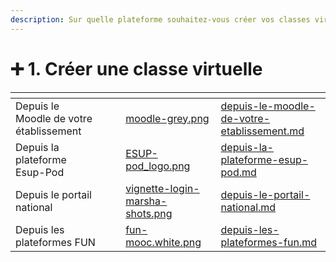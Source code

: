 ```yaml
---
description: Sur quelle plateforme souhaitez-vous créer vos classes virtuelles ?
---
```


# ➕ 1. Créer une classe virtuelle

<table data-card-size="large" data-view="cards">
  <thead>
    <tr>
      <th></th>
      <th data-hidden></th>
      <th data-hidden></th>
      <th data-hidden data-card-cover data-type="files"></th>
      <th data-hidden data-card-target data-type="content-ref"></th>
    </tr>
  </thead>
  <tbody>
    <tr>
      <td>Depuis le Moodle de votre établissement</td>
      <td></td>
      <td></td>
      <td><a href="../../assets/moodle-grey.png">moodle-grey.png</a></td>
      <td><a href="depuis-le-moodle-de-votre-etablissement.md">depuis-le-moodle-de-votre-etablissement.md</a></td>
    </tr>
    <tr>
      <td>Depuis la plateforme Esup-Pod</td>
      <td></td>
      <td></td>
      <td><a href="../../assets/ESUP-pod_logo.png">ESUP-pod_logo.png</a></td>
      <td><a href="depuis-la-plateforme-esup-pod.md">depuis-la-plateforme-esup-pod.md</a></td>
    </tr>
    <tr>
      <td>Depuis le portail national</td>
      <td></td>
      <td></td>
      <td><a href="../../assets/vignette-login-marsha-shots.png">vignette-login-marsha-shots.png</a></td>
      <td><a href="depuis-le-portail-national.md">depuis-le-portail-national.md</a></td>
    </tr>
    <tr>
      <td>Depuis les plateformes FUN</td>
      <td></td>
      <td></td>
      <td><a href="../../assets/fun-mooc.white.png">fun-mooc.white.png</a></td>
      <td><a href="depuis-les-plateformes-fun.md">depuis-les-plateformes-fun.md</a></td>
    </tr>
  </tbody>
</table>
